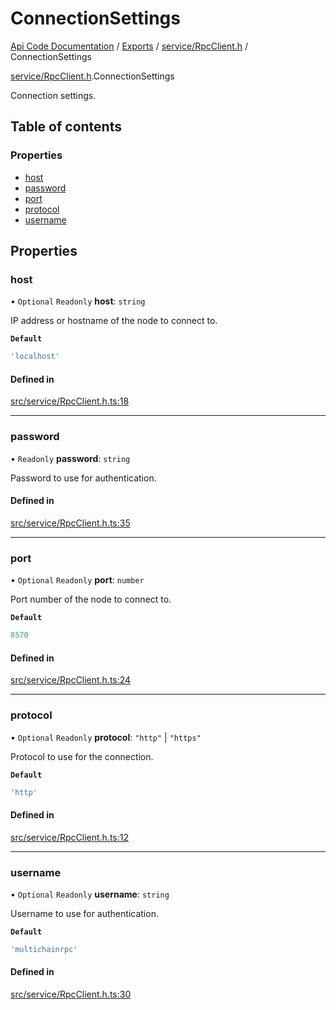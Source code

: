# ConnectionSettings
 
[Api Code Documentation](../README.md) / [Exports](../modules.md) / [service/RpcClient.h](../modules/service_RpcClient_h.md) / ConnectionSettings

[service/RpcClient.h](../modules/service_RpcClient_h.md).ConnectionSettings

Connection settings.

## Table of contents

### Properties

- [host](service_RpcClient_h.ConnectionSettings.md#host)
- [password](service_RpcClient_h.ConnectionSettings.md#password)
- [port](service_RpcClient_h.ConnectionSettings.md#port)
- [protocol](service_RpcClient_h.ConnectionSettings.md#protocol)
- [username](service_RpcClient_h.ConnectionSettings.md#username)

## Properties

### host

• `Optional` `Readonly` **host**: `string`

IP address or hostname of the node to connect to.

**`Default`**

```ts
'localhost'
```

#### Defined in

[src/service/RpcClient.h.ts:18](https://github.com/openkfw/TruBudget/blob/d2b440c/api/src/service/RpcClient.h.ts#L18)

___

### password

• `Readonly` **password**: `string`

Password to use for authentication.

#### Defined in

[src/service/RpcClient.h.ts:35](https://github.com/openkfw/TruBudget/blob/d2b440c/api/src/service/RpcClient.h.ts#L35)

___

### port

• `Optional` `Readonly` **port**: `number`

Port number of the node to connect to.

**`Default`**

```ts
8570
```

#### Defined in

[src/service/RpcClient.h.ts:24](https://github.com/openkfw/TruBudget/blob/d2b440c/api/src/service/RpcClient.h.ts#L24)

___

### protocol

• `Optional` `Readonly` **protocol**: ``"http"`` \| ``"https"``

Protocol to use for the connection.

**`Default`**

```ts
'http'
```

#### Defined in

[src/service/RpcClient.h.ts:12](https://github.com/openkfw/TruBudget/blob/d2b440c/api/src/service/RpcClient.h.ts#L12)

___

### username

• `Optional` `Readonly` **username**: `string`

Username to use for authentication.

**`Default`**

```ts
'multichainrpc'
```

#### Defined in

[src/service/RpcClient.h.ts:30](https://github.com/openkfw/TruBudget/blob/d2b440c/api/src/service/RpcClient.h.ts#L30)
